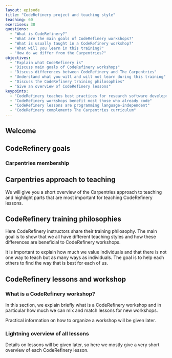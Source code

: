 ```yaml
---
layout: episode
title: "CodeRefinery project and teaching style"
teaching: 60
exercises: 30
questions:
  - "What is CodeRefinery?"
  - "What are the main goals of CodeRefinery workshops?"
  - "What is usually taught in a CodeRefinery workshop?"
  - "What will you learn in this training?"
  - "How do we differ from the Carpentries?"
objectives:
  - "Explain what CodeRefinery is"
  - "Discuss main goals of CodeRefinery workshops"
  - "Discuss differences between CodeRefinery and The Carpentries"
  - "Understand what you will and will not learn during this training"
  - "Discuss the CodeRefinery training philosophies"
  - "Give an overview of CodeRefinery lessons"
keypoints:
  - "CodeRefinery teaches best practices for research software development"
  - "CodeRefinery workshops benefit most those who already code"
  - "CodeRefinery lessons are programming language-independent"
  - "CodeRefinery complements The Carpentries curriculum"
---
```


## Welcome

## CodeRefinery goals

### Carpentries membership

## Carpentries approach to teaching

We will give you a short overview of the Carpentries approach to teaching and highlight parts that are most important for teaching CodeRefinery lessons.

## CodeRefinery training philosophies

Here CodeRefinery instructors share their training philosophy. The main goal is to show that we all have different teaching styles and how these differences are beneficial to CodeRefinery workshops.

It is important to explain how much we value individuals and that there is not one way to teach but as many ways as individuals. The goal is to help each others to find the way that is best for each of us.

## CodeRefinery lessons and workshop


### What is a CodeRefinery workshop?

In this section, we explain briefly what is a CodeRefinery workshop and in particular how much we can mix and match lessons for new workshops.

Practical information on how to organize a workshop will be given later.

### Lightning overview of all lessons 

Details on lessons will be given later, so here we mostly give a very short overview of each CodeRefinery lesson.

